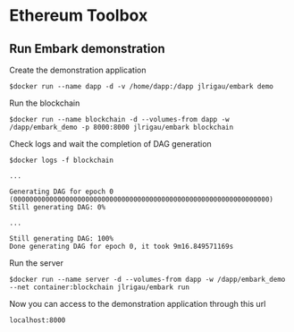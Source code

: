 # Ethereum Toolbox

## Run Embark demonstration

Create the demonstration application

```shell
$docker run --name dapp -d -v /home/dapp:/dapp jlrigau/embark demo
```

Run the blockchain

```shell
$docker run --name blockchain -d --volumes-from dapp -w /dapp/embark_demo -p 8000:8000 jlrigau/embark blockchain
```

Check logs and wait the completion of DAG generation

```shell
$docker logs -f blockchain

...

Generating DAG for epoch 0 (0000000000000000000000000000000000000000000000000000000000000000)
Still generating DAG: 0%

...

Still generating DAG: 100%
Done generating DAG for epoch 0, it took 9m16.849571169s
```

Run the server

```shell
$docker run --name server -d --volumes-from dapp -w /dapp/embark_demo --net container:blockchain jlrigau/embark run
```

Now you can access to the demonstration application through this url

```
localhost:8000
```
